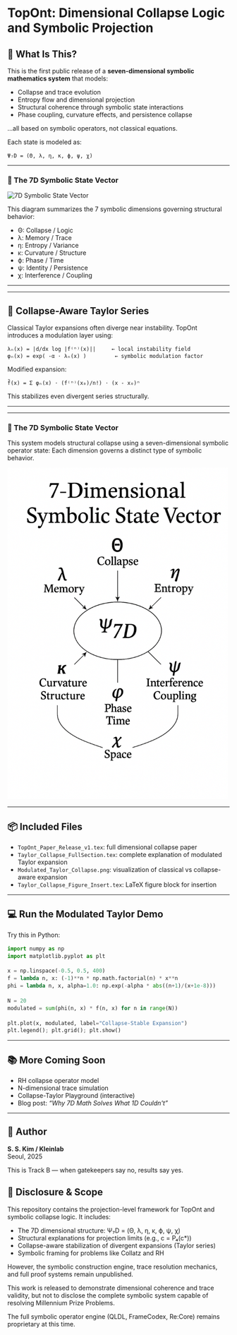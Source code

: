 # TopOnt: Dimensional Collapse Logic and Symbolic Projection


## 🧠 What Is This?

This is the first public release of a **seven-dimensional symbolic mathematics system** that models:

- Collapse and trace evolution  
- Entropy flow and dimensional projection  
- Structural coherence through symbolic state interactions  
- Phase coupling, curvature effects, and persistence collapse  

…all based on symbolic operators, not classical equations.

Each state is modeled as:
```
Ψ₇D = (Θ, λ, η, κ, ϕ, ψ, χ)
```

---

### 🧭 The 7D Symbolic State Vector

![7D Symbolic State Vector](7_dimensional_symbolic_state_vector_final.png)

This diagram summarizes the 7 symbolic dimensions governing structural behavior:

- Θ: Collapse / Logic  
- λ: Memory / Trace  
- η: Entropy / Variance  
- κ: Curvature / Structure  
- ϕ: Phase / Time  
- ψ: Identity / Persistence  
- χ: Interference / Coupling

---

---

## 🔄 Collapse-Aware Taylor Series

Classical Taylor expansions often diverge near instability. TopOnt introduces a modulation layer using:

```
λₙ(x) = |d/dx log |f⁽ⁿ⁾(x)||     ← local instability field
φₙ(x) = exp( -α ⋅ λₙ(x) )         ← symbolic modulation factor
```

Modified expansion:
```
f̃(x) = Σ φₙ(x) ⋅ (f⁽ⁿ⁾(x₀)/n!) ⋅ (x - x₀)ⁿ
```

This stabilizes even divergent series structurally.

---
---
### 🧭 The 7D Symbolic State Vector

This system models structural collapse using a seven-dimensional symbolic operator state:
Each dimension governs a distinct type of symbolic behavior.

<img src="7_dimensional_symbolic_state_vector.png" alt="7D Symbolic State Vector" width="500"/>

---

## 📦 Included Files

- `TopOnt_Paper_Release_v1.tex`: full dimensional collapse paper
- `Taylor_Collapse_FullSection.tex`: complete explanation of modulated Taylor expansion
- `Modulated_Taylor_Collapse.png`: visualization of classical vs collapse-aware expansion
- `Taylor_Collapse_Figure_Insert.tex`: LaTeX figure block for insertion

---

## 💻 Run the Modulated Taylor Demo

Try this in Python:

```python
import numpy as np
import matplotlib.pyplot as plt

x = np.linspace(-0.5, 0.5, 400)
f = lambda n, x: (-1)**n * np.math.factorial(n) * x**n
phi = lambda n, x, alpha=1.0: np.exp(-alpha * abs((n+1)/(x+1e-8)))

N = 20
modulated = sum(phi(n, x) * f(n, x) for n in range(N))

plt.plot(x, modulated, label="Collapse-Stable Expansion")
plt.legend(); plt.grid(); plt.show()
```

---

## 📚 More Coming Soon

- RH collapse operator model
- N-dimensional trace simulation
- Collapse-Taylor Playground (interactive)
- Blog post: _“Why 7D Math Solves What 1D Couldn't”_

---

## 🚀 Author

**S. S. Kim / Kleinlab**  
Seoul, 2025

This is Track B — when gatekeepers say no, results say yes.

## 🔐 Disclosure & Scope

This repository contains the projection-level framework for TopOnt and symbolic collapse logic. It includes:

- The 7D dimensional structure: Ψ₇D = (Θ, λ, η, κ, ϕ, ψ, χ)
- Structural explanations for projection limits (e.g., c = P₄(c*))
- Collapse-aware stabilization of divergent expansions (Taylor series)
- Symbolic framing for problems like Collatz and RH

However, the symbolic construction engine, trace resolution mechanics, and full proof systems remain unpublished.

This work is released to demonstrate dimensional coherence and trace validity, but not to disclose the complete symbolic system capable of resolving Millennium Prize Problems.

The full symbolic operator engine (QLDL, FrameCodex, Re:Core) remains proprietary at this time.
